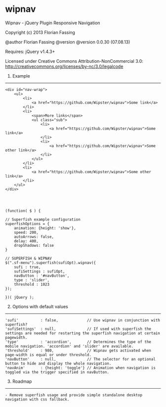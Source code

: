 wipnav
======

Wipnav - jQuery Plugin
Responsive Navigation

Copyright (c) 2013 Florian Fassing

@author Florian Fassing
@version @version 0.0.30 (07.08.13)

Requires: jQuery v1.4.3+

Licensed under Creative Commons Attribution-NonCommercial 3.0:
http://creativecommons.org/licenses/by-nc/3.0/legalcode




1. Example
----------


	<div id="nav-wrap">
		<ul>
			<li>
				<a href="https://github.com/Wipster/wipnav">Some link</a>
			</li>
			<li>
				<span>More links</span>
				<ul class="sub">
					<li>
						<a href="https://github.com/Wipster/wipnav">Some link</a>
					</li>
					<li>
						<a href="https://github.com/Wipster/wipnav">Some other link</a>
					</li>
				</ul>
			</li>
			<li>
				<a href="https://github.com/Wipster/wipnav">Some other link</a>
			</li>
		</ul>
	</div>




	(function( $ ) {

	// Superfish example configuration
	superfishOptions = {
		animation: {height: 'show'},
		speed: 200,
		autoArrows: false,
		delay: 400,
		dropShadows: false  
	}

	// SUPERFISH & WIPNAV
	$(".sf-menu").superfish(sufiOpt).wipnav({
		sufi : true,
		sufiSettings : sufiOpt,
		navButton : '#navButton',
		type : 'slider',
		threshold : 1023
	});

	})( jQuery );



2. Options with default values
------------------------------

    'sufi'          : false,             // Use wipnav in conjunction with superfish?
    'sufiSettings'  : null,              // If used with superfish the settings are needed for restarting the superfish navigation at certain pagewidth.
    'type'          : 'accordion',       // Determines the type of the mobile navigation. 'accordion' and 'slider' are available.
    'threshold'     : 980,               // Wipnav gets activated when page-width is equal or under threshold.
    'navButton'     : null,              // The selector for an optional button to hide and display the whole navigation.
    'navAnim'       : {height: 'toggle'} // Animation when navigation is toggled via the trigger specified in navButton.


3. Roadmap
----------

	- Remove superfish usage and provide simple standalone desktop navigation with css fallback.


